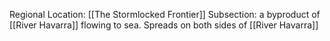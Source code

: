 Regional Location: [[The Stormlocked Frontier]]
Subsection: a byproduct of [[River Havarra]] flowing to sea. Spreads on both sides of [[River Havarra]]